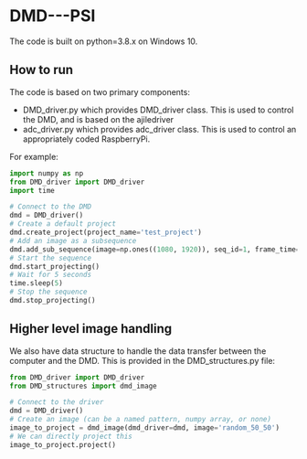 # DMD---PSI

The code is built on python=3.8.x on Windows 10. 

## How to run
The code is based on two primary components:
- DMD_driver.py which provides DMD_driver class. This is used to control the DMD,
and is based on the ajiledriver
- adc_driver.py which provides adc_driver class. This is used to control an appropriately
coded RaspberryPi.

For example:

```python
import numpy as np
from DMD_driver import DMD_driver
import time

# Connect to the DMD
dmd = DMD_driver()
# Create a default project
dmd.create_project(project_name='test_project')
# Add an image as a subsequence
dmd.add_sub_sequence(image=np.ones((1080, 1920)), seq_id=1, frame_time=1000)
# Start the sequence
dmd.start_projecting()
# Wait for 5 seconds
time.sleep(5)
# Stop the sequence
dmd.stop_projecting()
```
## Higher level image handling

We also have data structure to handle the data transfer between the computer and the DMD.
This is provided in the DMD_structures.py file:

```python
from DMD_driver import DMD_driver
from DMD_structures import dmd_image

# Connect to the driver
dmd = DMD_driver()
# Create an image (can be a named pattern, numpy array, or none)
image_to_project = dmd_image(dmd_driver=dmd, image='random_50_50')
# We can directly project this
image_to_project.project()
```